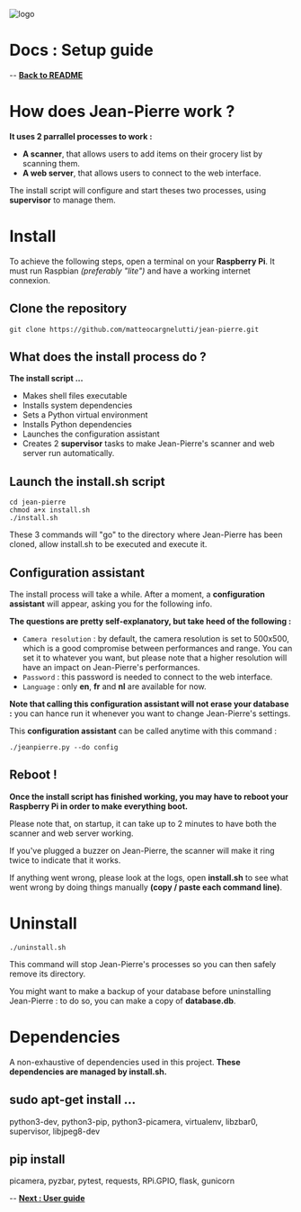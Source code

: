 ![logo](https://raw.githubusercontent.com/matteocargnelutti/jeanpierre/master/misc/ban.png)
# Docs : Setup guide
-- [**Back to README**](http://github.com/matteocargnelutti/jeanpierre)

# How does Jean-Pierre work ?
**It uses 2 parrallel processes to work :**
* **A scanner**, that allows users to add items on their grocery list by scanning them.
* **A web server**, that allows users to connect to the web interface.

The install script will configure and start theses two processes, using **supervisor** to manage them.

# Install
To achieve the following steps, open a terminal on your **Raspberry Pi**. It must run Raspbian *(preferably "lite")* and have a working internet connexion.

## Clone the repository
```shell
git clone https://github.com/matteocargnelutti/jean-pierre.git
```

## What does the install process do ?
**The install script ...**
* Makes shell files executable
* Installs system dependencies
* Sets a Python virtual environment
* Installs Python dependencies
* Launches the configuration assistant
* Creates 2 **supervisor** tasks to make Jean-Pierre's scanner and web server run automatically.

## Launch the install.sh script
```shell
cd jean-pierre
chmod a+x install.sh
./install.sh
```

These 3 commands will "go" to the directory where Jean-Pierre has been cloned, allow install.sh to be executed and execute it.

## Configuration assistant
The install process will take a while. After a moment, a **configuration assistant** will appear, asking you for the following info.

**The questions are pretty self-explanatory, but take heed of the following :**
* `Camera resolution` : by default, the camera resolution is set to 500x500, which is a good compromise between performances and range. You can set it to whatever you want, but please note that a higher resolution will have an impact on Jean-Pierre's performances.
* `Password` : this password is needed to connect to the web interface.
* `Language` : only **en**, **fr** and **nl** are available for now.

**Note that calling this configuration assistant will not erase your database :** you can hance run it whenever you want to change Jean-Pierre's settings.

This **configuration assistant** can be called anytime with this command :

```shell
./jeanpierre.py --do config
```

## Reboot !
**Once the install script has finished working, you may have to reboot your Raspberry Pi in order to make everything boot.**

Please note that, on startup, it can take up to 2 minutes to have both the scanner and web server working.

If you've plugged a buzzer on Jean-Pierre, the scanner will make it ring twice to indicate that it works.

If anything went wrong, please look at the logs, open **install.sh** to see what went wrong by doing things manually **(copy / paste each command line)**.

# Uninstall
```shell
./uninstall.sh
```

This command will stop Jean-Pierre's processes so you can then safely remove its directory.

You might want to make a backup of your database before uninstalling Jean-Pierre : to do so, you can make a copy of **database.db**.

# Dependencies
A non-exhaustive of dependencies used in this project.
**These dependencies are managed by install.sh.**

## sudo apt-get install ...
python3-dev, python3-pip, python3-picamera, virtualenv, libzbar0, supervisor, libjpeg8-dev

## pip install
picamera, pyzbar, pytest, requests, RPi.GPIO, flask, gunicorn

-- [**Next : User guide**](https://github.com/matteocargnelutti/jean-pierre/blob/master/docs/USER.md)